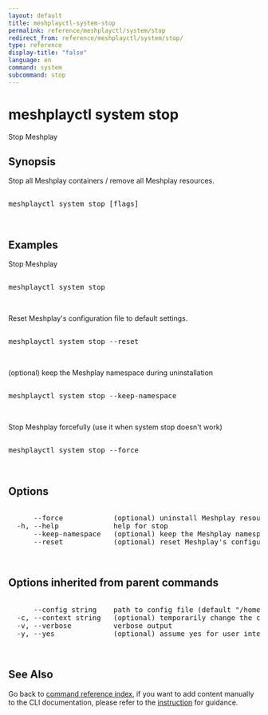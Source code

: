 ```yaml
---
layout: default
title: meshplayctl-system-stop
permalink: reference/meshplayctl/system/stop
redirect_from: reference/meshplayctl/system/stop/
type: reference
display-title: "false"
language: en
command: system
subcommand: stop
---
```


# meshplayctl system stop

Stop Meshplay

## Synopsis

Stop all Meshplay containers / remove all Meshplay resources.
<pre class='codeblock-pre'>
<div class='codeblock'>
meshplayctl system stop [flags]

</div>
</pre> 

## Examples

Stop Meshplay
<pre class='codeblock-pre'>
<div class='codeblock'>
meshplayctl system stop

</div>
</pre> 

Reset Meshplay's configuration file to default settings.
<pre class='codeblock-pre'>
<div class='codeblock'>
meshplayctl system stop --reset

</div>
</pre> 

(optional) keep the Meshplay namespace during uninstallation
<pre class='codeblock-pre'>
<div class='codeblock'>
meshplayctl system stop --keep-namespace

</div>
</pre> 

Stop Meshplay forcefully (use it when system stop doesn't work)
<pre class='codeblock-pre'>
<div class='codeblock'>
meshplayctl system stop --force

</div>
</pre> 

## Options

<pre class='codeblock-pre'>
<div class='codeblock'>
      --force            (optional) uninstall Meshplay resources forcefully
  -h, --help             help for stop
      --keep-namespace   (optional) keep the Meshplay namespace during uninstallation
      --reset            (optional) reset Meshplay's configuration file to default settings.

</div>
</pre>

## Options inherited from parent commands

<pre class='codeblock-pre'>
<div class='codeblock'>
      --config string    path to config file (default "/home/runner/.meshery/config.yaml")
  -c, --context string   (optional) temporarily change the current context.
  -v, --verbose          verbose output
  -y, --yes              (optional) assume yes for user interactive prompts.

</div>
</pre>

## See Also

Go back to [command reference index](/reference/meshplayctl/), if you want to add content manually to the CLI documentation, please refer to the [instruction](/project/contributing/contributing-cli#preserving-manually-added-documentation) for guidance.
